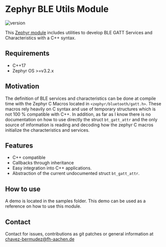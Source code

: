 # Zephyr BLE Utils Module

![version](https://img.shields.io/badge/version-1.0.0-blue)

This [Zephyr module](https://docs.zephyrproject.org/3.2.0/develop/modules.html) includes utilities to develop BLE GATT Services and Characteristics with a C++ syntax.

## Requirements

- C++17
- Zephyr OS >=v3.2.x

## Motivation

The  definition of BLE services and characteristics can be done at compile time with the Zephyr C Macros located in `<zephyr/bluetooth/gatt.h>`. These macros rely heavily on C syntax and use of temporary structures which is not 100 % compatible with C++. In addition, as far as I know there is no documentation on how to use directly the struct `bt_gatt_attr` and the only source of information is reading and decoding how the zephyr C macros initialize the characteristics and services.

## Features

- C++ compatible
- Callbacks through inheritance
- Easy integration into C++ applications.
- Abstraction of the current undocumented struct `bt_gatt_attr`.


## How to use

A demo is located in the samples folder. This demo can be used as a reference on how to use this module.


## Contact

Contact for issues, contributions as git patches or general information at chavez-bermudez@fh-aachen.de

